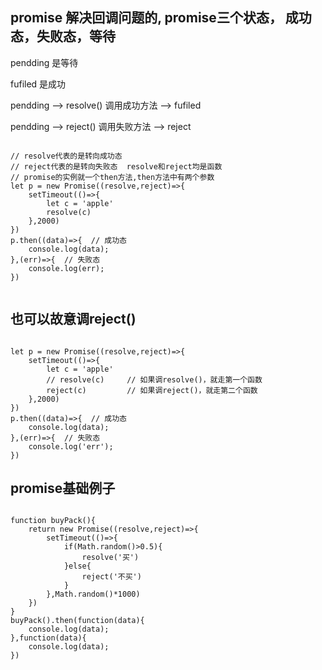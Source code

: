 
## promise 解决回调问题的, promise三个状态， 成功态，失败态，等待

pendding 是等待

fufiled 是成功

pendding --> resolve() 调用成功方法 --> fufiled

pendding --> reject() 调用失败方法 --> reject

```

// resolve代表的是转向成功态
// reject代表的是转向失败态  resolve和reject均是函数
// promise的实例就一个then方法,then方法中有两个参数
let p = new Promise((resolve,reject)=>{
    setTimeout(()=>{
        let c = 'apple'
        resolve(c)
    },2000)
})
p.then((data)=>{  // 成功态
    console.log(data);
},(err)=>{  // 失败态
    console.log(err);
})


```

## 也可以故意调reject()

```

let p = new Promise((resolve,reject)=>{
    setTimeout(()=>{
        let c = 'apple'
        // resolve(c)     // 如果调resolve()，就走第一个函数
        reject(c)         // 如果调reject()，就走第二个函数
    },2000)
})
p.then((data)=>{  // 成功态
    console.log(data);
},(err)=>{  // 失败态
    console.log('err');
})

```

## promise基础例子

```

function buyPack(){
    return new Promise((resolve,reject)=>{
        setTimeout(()=>{
            if(Math.random()>0.5){
                resolve('买')
            }else{
                reject('不买')
            }
        },Math.random()*1000)
    })
}
buyPack().then(function(data){
    console.log(data);
},function(data){
    console.log(data);
})

```
